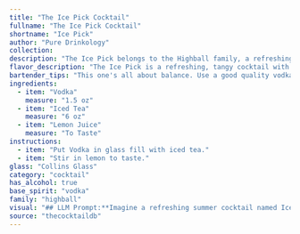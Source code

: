 ```yaml
---
title: "The Ice Pick Cocktail"
fullname: "The Ice Pick Cocktail"
shortname: "Ice Pick"
author: "Pure Drinkology"
collection:
description: "The Ice Pick belongs to the Highball family, a refreshing mix of spirits, mixers, and ice. Its origins are likely modern, born from the desire for a simple, cool, and invigorating drink using readily available ingredients. "
flavor_description: "The Ice Pick is a refreshing, tangy cocktail with a clean, crisp finish. The vodka provides a smooth base, while the iced tea lends a subtle sweetness and earthy notes. Lemon juice brightens the profile, adding a tartness that balances the sweetness and adds a hint of citrus. The overall effect is a light, refreshing drink that's perfect for a warm day. "
bartender_tips: "This one's all about balance. Use a good quality vodka and fresh lemon juice for the best flavor.  Don't overpower the tea with too much lemon. Start with a 1:1 ratio of iced tea to vodka, then add lemon juice to taste.  Shake with ice for a frosty, refreshing drink. If you're feeling fancy, rim the glass with sugar before pouring. "
ingredients:
  - item: "Vodka"
    measure: "1.5 oz"
  - item: "Iced Tea"
    measure: "6 oz"
  - item: "Lemon Juice"
    measure: "To Taste"
instructions:
  - item: "Put Vodka in glass fill with iced tea."
  - item: "Stir in lemon to taste."
glass: "Collins Glass"
category: "cocktail"
has_alcohol: true
base_spirit: "vodka"
family: "highball"
visual: "## LLM Prompt:**Imagine a refreshing summer cocktail named Ice Pick. It's a visually appealing blend of:*** **Vodka:** Clear and crisp, shimmering with a slight icy sheen.* **Iced Tea:**  A deep, amber hue, with subtle hints of gold depending on the tea used.* **Lemon Juice:**  A vibrant yellow, adding a touch of acidity and freshness.**Describe the appearance of the Ice Pick cocktail. Consider the following:*** **Color:**  Is it a uniform blend, or does it have layers?* **Clarity:**  Is it crystal clear, or slightly cloudy?* **Texture:**  Is it smooth or does it have a slight fizz?* **Garnish:**  What could enhance its visual appeal? (e.g., lemon wedge, sprig of mint)**Please provide a detailed description of the cocktail's appearance, incorporating sensory details and evocative language. For example, The Ice Pick shimmers with a pale gold hue, its clarity mirroring the glistening ice cubes, while a delicate lemon twist adds a touch of vibrancy.** "
source: "thecocktaildb"
---
```


